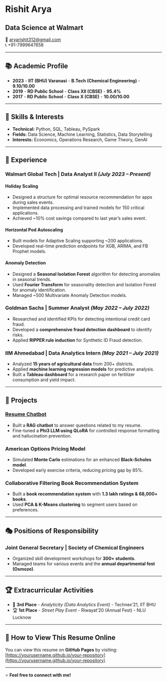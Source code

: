# Rishit Arya

## Data Science at Walmart  

📧 aryarishit312@gmail.com  
📞 +91-7999647658  

---

## 📚 Academic Profile

- **2023** - **IIT (BHU) Varanasi** - **B.Tech (Chemical Engineering)** - **9.10/10.00**  
- **2019** - **RD Public School** - **Class XII (CBSE)** - **95.4%**  
- **2017** - **RD Public School** - **Class X (CBSE)** - **10.00/10.00**  

---

## 🔧 Skills & Interests

- **Technical:** Python, SQL, Tableau, PySpark  
- **Fields:** Data Science, Machine Learning, Statistics, Data Storytelling  
- **Interests:** Economics, Operations Research, Game Theory, GenAI  

---

## 💼 Experience

### Walmart Global Tech | Data Analyst II _(July 2023 – Present)_

#### **Holiday Scaling**
- Designed a structure for optimal resource recommendation for apps during sales events.  
- Implemented data processing and trained models for 150 critical applications.  
- Achieved ~10% cost savings compared to last year’s sales event.  

#### **Horizontal Pod Autoscaling**
- Built models for Adaptive Scaling supporting ~200 applications.  
- Developed real-time prediction endpoints for XGB, ARIMA, and FB Prophet models.  

#### **Anomaly Detection**
- Designed a **Seasonal Isolation Forest** algorithm for detecting anomalies in seasonal trends.  
- Used **Fourier Transform** for seasonality detection and Isolation Forest for anomaly identification.  
- Managed ~500 Multivariate Anomaly Detection models.  

### Goldman Sachs | Summer Analyst _(May 2022 – July 2022)_
- Researched and identified KPIs for detecting intentional credit card fraud.  
- Developed a **comprehensive fraud detection dashboard** to identify risks.  
- Applied **RIPPER rule induction** for Synthetic ID Fraud detection.  

### IIM Ahmedabad | Data Analytics Intern _(May 2021 – July 2021)_
- Analyzed **15 years of agricultural data** from 200+ districts.  
- Applied **machine learning regression models** for predictive analysis.  
- Built a **Tableau dashboard** for a research paper on fertilizer consumption and yield impact.  

---

## 🔬 Projects

### [Resume Chatbot](#)  
- Built a **RAG chatbot** to answer questions related to my resume.  
- Fine-tuned a **Phi3 LLM using QLoRA** for controlled response formatting and hallucination prevention.  

### American Options Pricing Model  
- Simulated **Monte Carlo** estimations for an enhanced **Black-Scholes model**.  
- Developed early exercise criteria, reducing pricing gap by 85%.  

### Collaborative Filtering Book Recommendation System  
- Built a **book recommendation system** with **1.3 lakh ratings & 68,000+ books**.  
- Used **PCA & K-Means clustering** to segment users based on preferences.  

---

## 🎭 Positions of Responsibility

### Joint General Secretary | Society of Chemical Engineers  
- Organized skill development workshops for **300+ students**.  
- Managed teams for various events and the **annual departmental fest (Osmoze)**.  

---

## 🏆 Extracurricular Activities  

- 🏅 **3rd Place** - *Analyticity (Data Analytics Event)* - Technex’21, IIT BHU  
- 🏆 **1st Place** - *Street Play Event* - Riwayat’20 (Annual Fest) - NLU Lucknow  

---

## 📌 How to View This Resume Online
You can view this resume on **GitHub Pages** by visiting:  
[https://yourusername.github.io/your-repository](https://yourusername.github.io/your-repository)  

---

⭐ **Feel free to connect with me!**
